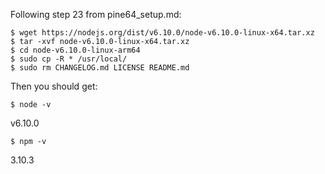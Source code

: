 Following step 23 from pine64_setup.md:

```
$ wget https://nodejs.org/dist/v6.10.0/node-v6.10.0-linux-x64.tar.xz
$ tar -xvf node-v6.10.0-linux-x64.tar.xz
$ cd node-v6.10.0-linux-arm64
$ sudo cp -R * /usr/local/
$ sudo rm CHANGELOG.md LICENSE README.md
```

Then you should get:

```
$ node -v
```
v6.10.0

```
$ npm -v
```
3.10.3
